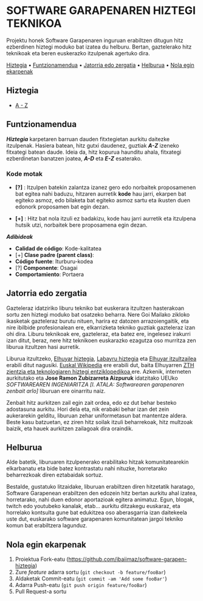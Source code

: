 # SOFTWARE GARAPENAREN HIZTEGI TEKNIKOA

Projektu honek Software Garapenaren inguruan erabiltzen ditugun hitz ezberdinen hiztegi moduko bat izatea du helburu. Bertan, gaztelerako hitz teknikoak eta beren euskerazko itzulpenak agertuko dira. 

[Hiztegia](#hiztegia) • [Funtzionamendua](#funtzionamendua) • [Jatorria edo zergatia](#jatorria-edo-zergatia) • [Helburua](#helburua) • [Nola egin ekarpenak](#nola-egin-ekarpenak)

## Hiztegia

* [A - Z](hiztegia/A-Z.md)

## Funtzionamendua

***Hiztegia*** karpetaren barruan dauden fitxtegietan aurkitu daitezke itzulpenak. Hasiera batean, hitz gutxi daudenez, guztiak ***A-Z*** izeneko fitxategi batean daude. Ideia da, hitz kopurua haunditu ahala, fitxategi ezberdinetan banatzen joatea, ***A-D*** eta ***E-Z*** esaterako.

### Kode motak 

* **[?]** : Itzulpen batekin zalantza izanez gero edo norbaitek proposamenen bat egitea nahi baduzu, hitzaren aurretik **kode** hau jarri, ekarpen bat egiteko asmoz, edo bilaketa bat egiteko asmoz sartu eta ikusten duen edonork proposamen bat egin dezan.

* **[+]** : Hitz bat nola itzuli ez badakizu, kode hau jarri aurretik eta itzulpena hutsik utzi, norbaitek bere proposamena egin dezan.

***Adibideak***
* **Calidad de código**: Kode-kalitatea
* [+] **Clase padre (parent class)**:
* **Código fuente**: Iturburu-kodea
* [?] **Componente**: Osagai
* **Comportamiento**: Portaera

## Jatorria edo zergatia

Gazteleraz idatziriko liburu tekniko bat euskerara itzultzen hasterakoan sortu zen hiztegi moduko bat osatzeko beharra. Nere Goi Mailako zikloko ikasketak gazteleraz burutu nituen, harira ez datozen arrazoiengaitik, eta nire ibilbide profesionalean ere, elkarrizketa tekniko guztiak gazteleraz izan ohi dira. Liburu teknikoak ere, gazteleraz, eta batez ere, ingelesez irakurri izan ditut, beraz, nere hitz teknikoen euskarazko ezagutza oso murritza zen liburua itzultzen hasi aurretik.

Liburua itzultzeko, [Elhuyar hiztegia](https://hiztegiak.elhuyar.eus/), [Labayru hiztegia](https://hiztegia.labayru.eus/) eta [Elhuyar itzultzailea](https://itzultzailea.eus/) erabili ditut nagusiki. [Euskal Wikipedia](https://eu.wikipedia.org/) ere erabili dut, baita Elhuyarren [ZTH zientzia eta teknologiaren hiztegi entziklopedikoa
](https://zthiztegia.elhuyar.eus/) ere. Azkenik, interneten aurkitutako eta **Jose Ramon Zubizarreta Aizpuruk** idatzitako UEUko *SOFTWAREAREN
INGENIARITZA [I. ATALA: Softwarearen garapenaren zenbait arlo]* liburuan ere oinarritu naiz.

Zenbait hitz aurkitzen zail egin zait ordea, edo ez dut behar besteko adostasuna aurkitu. Hori dela eta, nik erabaki behar izan det zein aukerarekin gelditu, liburuan zehar uniformetasun bat mantentze aldera. Beste kasu batzuetan, ez ziren hitz soilak itzuli beharrekoak, hitz multzoak baizik, eta hauek aurkitzen zailagoak dira oraindik.

## Helburua

Alde batetik, liburuaren itzulpenerako erabilitako hitzak komunitatearekin elkarbanatu eta bide batez kontrastatu nahi nituzke, horretarako beharrezkoak diren eztabaidak sortuz. 

Bestalde, gustatuko litzaidake, liburuan erabiltzen diren hitzetatik haratago, Software Garapenean erabiltzen den edozein hitz bertan aurkitu ahal izatea, horretarako, nahi duen edonor aportazioak egitera animatuz. Egun, blogak, twitch edo youtubeko kanalak, etab... aurkitu ditzakegu euskaraz, eta horrelako kontsulta gune bat edukitzea oso aberasgarria izan daitekeela uste dut, euskarako software garapenaren komunitatean jargoi tekniko komun bat erabiltzera lagunduz.

## Nola egin ekarpenak

1. Proiektua Fork-eatu (<https://github.com/ibaiimaz/software-garapen-hiztegia>)
2. Zure *feature* adarra sortu (`git checkout -b feature/fooBar`)
3. Aldaketak Commit-eatu (`git commit -am 'Add some fooBar'`)
4. Adarra Push-eatu (`git push origin feature/fooBar`)
5. Pull Request-a sortu 
